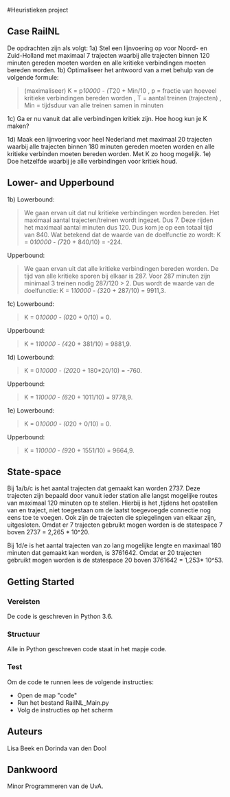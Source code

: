 #Heuristieken project
## Case RailNL

De opdrachten zijn als volgt:
1a) Stel een lijnvoering op voor Noord- en Zuid-Holland met maximaal 7 trajecten waarbij alle trajecten binnen
    120 minuten gereden moeten worden en alle kritieke verbindingen moeten bereden worden.
1b) Optimaliseer het antwoord van a met behulp van de volgende formule:

> (maximaliseer) K = p*10000 - (T*20 + Min/10                                                                                           , p = fractie van hoeveel kritieke verbindingen bereden worden                                                                            , T = aantal treinen (trajecten)                                                                                                            , Min = tijdsduur van alle treinen samen in minuten


1c) Ga er nu vanuit dat alle verbindingen kritiek zijn. Hoe hoog kun je K maken?

1d) Maak een lijnvoering voor heel Nederland met maximaal 20 trajecten waarbij alle trajecten binnen
    180 minuten gereden moeten worden en alle kritieke verbinden moeten bereden worden. Met K zo hoog mogelijk.
1e) Doe hetzelfde waarbij je alle verbindingen voor kritiek houd.

## Lower- and Upperbound

1b) Lowerbound:

> We gaan ervan uit dat nul kritieke verbindingen worden bereden. Het maximaal aantal trajecten/treinen wordt ingezet. Dus 7. Deze rijden het maximaal aantal minuten dus 120. Dus kom je op een totaal tijd van 840. Wat betekend dat de waarde van de doelfunctie zo wordt: K = 0*10000 - (7*20 + 840/10) = -224.

Upperbound:

> We gaan ervan uit dat alle kritieke verbindingen bereden worden. De tijd van alle kritieke sporen bij elkaar is 287. Voor 287 minuten zijn minimaal 3 treinen nodig 287/120 > 2. Dus wordt de waarde van de doelfunctie: K = 1*10000 - (3*20 + 287/10) = 9911,3. 

1c) Lowerbound:

> K = 0*10000 - (0*20 + 0/10) = 0.

Upperbound:

> K = 1*10000 - (4*20 + 381/10) = 9881,9.

1d) Lowerbound:

> K = 0*10000 - (20*20 + 180*20/10) = -760.

Upperbound:

> K = 1*10000 - (6*20 + 1011/10) = 9778,9.

1e) Lowerbound:

> K = 0*10000 - (0*20 + 0/10) = 0.

Upperbound:

> K = 1*10000 - (9*20 + 1551/10) = 9664,9.


## State-space 
Bij 1a/b/c is het aantal trajecten dat gemaakt kan worden 2737. Deze trajecten zijn bepaald door vanuit ieder station alle langst mogelijke routes van maximaal 120 minuten op te stellen. Hierbij is het ,tijdens het opstellen van en traject, niet toegestaan om de laatst toegevoegde connectie nog eens toe te voegen. Ook zijn de trajecten die spiegelingen van elkaar zijn, uitgesloten. Omdat er 7 trajecten gebruikt mogen worden is de statespace 7 boven 2737 = 2,265 * 10^20.  

Bij 1d/e is het aantal trajecten van zo lang mogelijke lengte en maximaal 180 minuten dat gemaakt kan worden, is 3761642. Omdat er 20 trajecten gebruikt mogen worden is de statespace 20 boven 3761642 = 1,253* 10^53.  


## Getting Started

### Vereisten
De code is geschreven in Python 3.6. 

### Structuur
Alle in Python geschreven code staat in het mapje code. 

### Test
Om de code te runnen lees de volgende instructies:

- Open de map "code"  
- Run het bestand RailNL_Main.py  
- Volg de instructies op het scherm


## Auteurs
Lisa Beek en Dorinda van den Dool

## Dankwoord
Minor Programmeren van de UvA.





